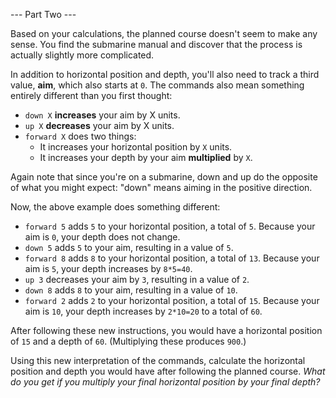--- Part Two ---

Based on your calculations, the planned course doesn't seem to make any sense. You find the submarine manual and discover that the process is actually slightly more complicated.

In addition to horizontal position and depth, you'll also need to track a third value, __aim__, which also starts at `0`. The commands also mean something entirely different than you first thought:

 - `down X` __increases__ your aim by X units.
 - `up X` __decreases__ your aim by X units.
 - `forward X` does two things:
   - It increases your horizontal position by `X` units. 
   - It increases your depth by your aim __multiplied__ by `X`.

Again note that since you're on a submarine, down and up do the opposite of what you might expect: "down" means aiming in the positive direction.

Now, the above example does something different:

 - `forward 5` adds `5` to your horizontal position, a total of `5`. Because your aim is `0`, your depth does not change.
 - `down 5` adds `5` to your aim, resulting in a value of `5`.
 - `forward 8` adds `8` to your horizontal position, a total of `13`. Because your aim is `5`, your depth increases by `8*5=40`.
 - `up 3` decreases your aim by `3`, resulting in a value of `2`.
 - `down 8` adds `8` to your aim, resulting in a value of `10`.
 - `forward 2` adds `2` to your horizontal position, a total of `15`. Because your aim is `10`, your depth increases by `2*10=20` to a total of `60`.

After following these new instructions, you would have a horizontal position of `15` and a depth of `60`. (Multiplying these produces `900`.)

Using this new interpretation of the commands, calculate the horizontal position and depth you would have after following the planned course. _What do you get if you multiply your final horizontal position by your final depth?_
